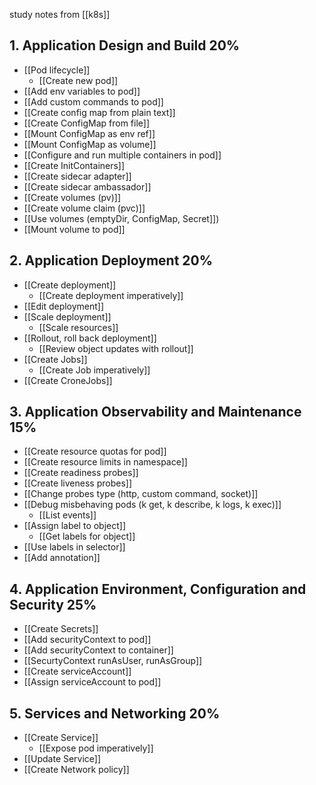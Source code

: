 study notes from [[k8s]]

## 1. Application Design and Build	20%
- [[Pod lifecycle]] 
  - [[Create new pod]]
- [[Add env variables to pod]]
- [[Add custom commands to pod]]
- [[Create config map from plain text]]
- [[Create ConfigMap from file]]
- [[Mount ConfigMap as env ref]] 
- [[Mount ConfigMap as volume]]
- [[Configure and run multiple containers in pod]]
- [[Create InitContainers]]
- [[Create sidecar adapter]]
- [[Create sidecar ambassador]]
- [[Create volumes (pv)]]
- [[Create volume claim (pvc)]]
- [[Use volumes (emptyDir, ConfigMap, Secret]])
- [[Mount volume to pod]]

## 2. Application Deployment	20%
- [[Create deployment]]
  - [[Create deployment imperatively]]
- [[Edit deployment]]
- [[Scale deployment]] 
  - [[Scale resources]]
- [[Rollout, roll back deployment]]
  - [[Review object updates with rollout]]
- [[Create Jobs]]
  - [[Create Job imperatively]]
- [[Create CroneJobs]] 

## 3. Application Observability and Maintenance	15%
- [[Create resource quotas for pod]]
- [[Create resource limits in namespace]]
- [[Create readiness probes]]
- [[Create liveness probes]]
- [[Change probes type (http, custom command, socket)]]
- [[Debug misbehaving pods (k get, k describe, k logs, k exec)]]
  - [[List events]]
- [[Assign label to object]] 
  - [[Get labels for object]]
- [[Use labels in selector]]
- [[Add annotation]]

## 4. Application Environment, Configuration and Security	25%
- [[Create Secrets]]
- [[Add securityContext to pod]] 
- [[Add securityContext to container]]
- [[SecurtyContext runAsUser, runAsGroup]]
- [[Create serviceAccount]]
- [[Assign serviceAccount to pod]]

## 5. Services and Networking	20%
- [[Create Service]]
  - [[Expose pod imperatively]]
- [[Update Service]]
- [[Create Network policy]]














